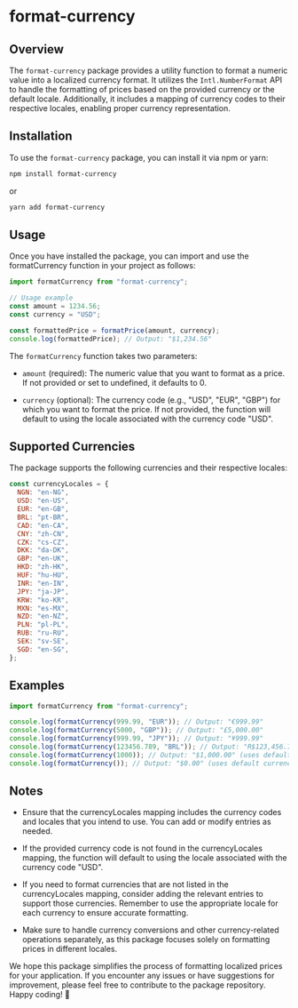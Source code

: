 # format-currency

## Overview

The `format-currency` package provides a utility function to format a numeric value into a localized currency format. It utilizes the `Intl.NumberFormat` API to handle the formatting of prices based on the provided currency or the default locale. Additionally, it includes a mapping of currency codes to their respective locales, enabling proper currency representation.

## Installation

To use the `format-currency` package, you can install it via npm or yarn:

```bash
npm install format-currency
```

or

```bash
yarn add format-currency
```

## Usage

Once you have installed the package, you can import and use the formatCurrency function in your project as follows:

```javascript
import formatCurrency from "format-currency";

// Usage example
const amount = 1234.56;
const currency = "USD";

const formattedPrice = formatPrice(amount, currency);
console.log(formattedPrice); // Output: "$1,234.56"
```

The `formatCurrency` function takes two parameters:

- `amount` (required): The numeric value that you want to format as a price. If not provided or set to undefined, it defaults to 0.

- `currency` (optional): The currency code (e.g., "USD", "EUR", "GBP") for which you want to format the price. If not provided, the function will default to using the locale associated with the currency code "USD".

## Supported Currencies

The package supports the following currencies and their respective locales:

```javascript
const currencyLocales = {
  NGN: "en-NG",
  USD: "en-US",
  EUR: "en-GB",
  BRL: "pt-BR",
  CAD: "en-CA",
  CNY: "zh-CN",
  CZK: "cs-CZ",
  DKK: "da-DK",
  GBP: "en-UK",
  HKD: "zh-HK",
  HUF: "hu-HU",
  INR: "en-IN",
  JPY: "ja-JP",
  KRW: "ko-KR",
  MXN: "es-MX",
  NZD: "en-NZ",
  PLN: "pl-PL",
  RUB: "ru-RU",
  SEK: "sv-SE",
  SGD: "en-SG",
};
```

## Examples

```javascript
import formatCurrency from "format-currency";

console.log(formatCurrency(999.99, "EUR")); // Output: "€999.99"
console.log(formatCurrency(5000, "GBP")); // Output: "£5,000.00"
console.log(formatCurrency(999.99, "JPY")); // Output: "¥999.99"
console.log(formatCurrency(123456.789, "BRL")); // Output: "R$123,456.79"
console.log(formatCurrency(1000)); // Output: "$1,000.00" (uses default currency "USD")
console.log(formatCurrency()); // Output: "$0.00" (uses default currency "USD" and default amount 0)
```

## Notes

- Ensure that the currencyLocales mapping includes the currency codes and locales that you intend to use. You can add or modify entries as needed.

- If the provided currency code is not found in the currencyLocales mapping, the function will default to using the locale associated with the currency code "USD".

- If you need to format currencies that are not listed in the currencyLocales mapping, consider adding the relevant entries to support those currencies. Remember to use the appropriate locale for each currency to ensure accurate formatting.

- Make sure to handle currency conversions and other currency-related operations separately, as this package focuses solely on formatting prices in different locales.

We hope this package simplifies the process of formatting localized prices for your application. If you encounter any issues or have suggestions for improvement, please feel free to contribute to the package repository. Happy coding! 🚀

